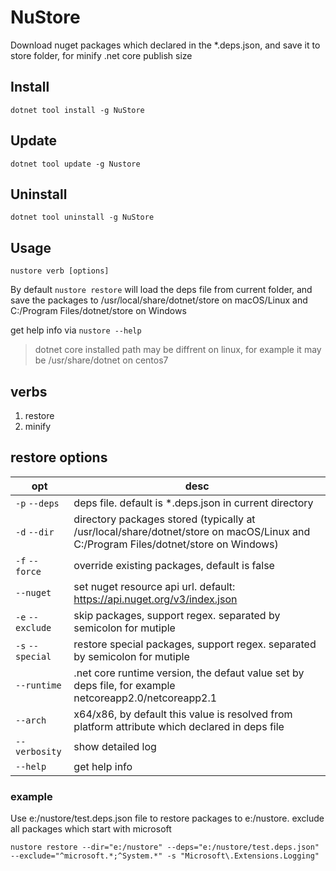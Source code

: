 ﻿# NuStore
Download nuget packages which declared in the *.deps.json, and save it to store folder, for minify .net core publish size

## Install
	dotnet tool install -g NuStore

## Update
	dotnet tool update -g Nustore

## Uninstall
	dotnet tool uninstall -g NuStore

## Usage
	nustore verb [options]
By default `nustore restore` will load the deps file from current folder, 
and save the packages to /usr/local/share/dotnet/store 
on macOS/Linux and C:/Program Files/dotnet/store on Windows

get help info via `nustore --help`

> dotnet core installed path may be diffrent on linux, for example it may be /usr/share/dotnet on centos7


## verbs
1. restore
2. minify

## restore options

 opt           | desc
-------------- | -----
`-p` `--deps` | deps file. default is *.deps.json in current directory
`-d` `--dir` | directory packages stored (typically at /usr/local/share/dotnet/store on macOS/Linux and C:/Program Files/dotnet/store on Windows)
`-f` `--force` | override existing packages, default is false
`--nuget` | set nuget resource api url. default: https://api.nuget.org/v3/index.json
`-e` `--exclude` | skip packages, support regex. separated by semicolon for mutiple
`-s` `--special` | restore special packages, support regex. separated by semicolon for mutiple
`--runtime` | .net core runtime version, the defaut value set by deps file, for example netcoreapp2.0/netcoreapp2.1
`--arch` | x64/x86, by default this value is resolved from platform attribute which declared in deps file
`--verbosity` | show detailed log
`--help` | get help info

### example

Use e:/nustore/test.deps.json file to restore packages to e:/nustore. exclude all packages which start with microsoft

	nustore restore --dir="e:/nustore" --deps="e:/nustore/test.deps.json" --exclude="^microsoft.*;^System.*" -s "Microsoft\.Extensions.Logging"
